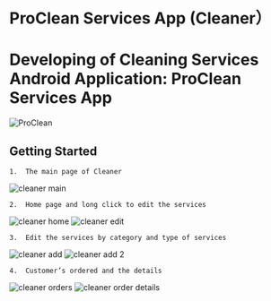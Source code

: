 # ProClean Services App (Cleaner）
# Developing of Cleaning Services Android Application: ProClean Services App

![ProClean](https://user-images.githubusercontent.com/33799735/58864672-c4de9680-86e7-11e9-84f7-a6371b0c0466.jpg)
## Getting Started

```
1.	The main page of Cleaner
```
![cleaner main](https://user-images.githubusercontent.com/33799735/58866972-34568500-86ec-11e9-8065-6ab3a2b7071c.PNG)
```
2.	Home page and long click to edit the services
```
![cleaner home](https://user-images.githubusercontent.com/33799735/58867051-58b26180-86ec-11e9-8c2d-f42e3be4f623.PNG)
![cleaner edit](https://user-images.githubusercontent.com/33799735/58867053-58b26180-86ec-11e9-8ad8-ea34f45a396f.PNG)
```
3.	Edit the services by category and type of services
```
![cleaner add](https://user-images.githubusercontent.com/33799735/58867122-7253a900-86ec-11e9-8f63-215e8a03c7d7.PNG)
![cleaner add 2](https://user-images.githubusercontent.com/33799735/58867121-7253a900-86ec-11e9-9860-1d763d4daae2.PNG)
```
4.	Customer’s ordered and the details
```
![cleaner orders](https://user-images.githubusercontent.com/33799735/58867178-8eefe100-86ec-11e9-835d-a91983bc5fe2.PNG)
![cleaner order details](https://user-images.githubusercontent.com/33799735/58867177-8eefe100-86ec-11e9-9677-5b9934e66ec8.PNG)
